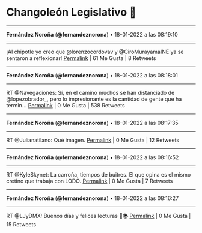 # Changoleón Legislativo 🙈
*****
**Fernández Noroña** (**@fernandeznorona**) • 18-01-2022 a las 08:19:10
*****
¡Al chipotle yo creo que @lorenzocordovav y @CiroMurayamaINE ya se sentaron a reflexionar!
[Permalink](https://twitter.com/fernandeznorona/status/1483474054778654726) | 61 Me Gusta | 8 Retweets
*****
**Fernández Noroña** (**@fernandeznorona**) • 18-01-2022 a las 08:18:01
*****
RT @Navegaciones: Sí, en el camino muchos se han distanciado de @lopezobrador_, pero lo impresionante es la cantidad de gente que ha termin…
[Permalink](https://twitter.com/fernandeznorona/status/1483473763656208384) | 0 Me Gusta | 538 Retweets
*****
**Fernández Noroña** (**@fernandeznorona**) • 18-01-2022 a las 08:17:35
*****
RT @Julianatilano: Qué imagen.
[Permalink](https://twitter.com/fernandeznorona/status/1483473654386208768) | 0 Me Gusta | 12 Retweets
*****
**Fernández Noroña** (**@fernandeznorona**) • 18-01-2022 a las 08:16:52
*****
RT @KyleSkynet: La carroña, tiempos de buitres.
El que opina es el mismo cretino que trabaja con LODO.
[Permalink](https://twitter.com/fernandeznorona/status/1483473475570393090) | 0 Me Gusta | 7 Retweets
*****
**Fernández Noroña** (**@fernandeznorona**) • 18-01-2022 a las 08:16:27
*****
RT @LJyDMX: Buenos días y felices lecturas 🔆📚
[Permalink](https://twitter.com/fernandeznorona/status/1483473371283218439) | 0 Me Gusta | 15 Retweets